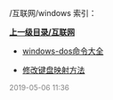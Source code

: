 /互联网/windows 索引：


**[上一级目录/互联网](/互联网/index.md)**

- [windows-dos命令大全](/互联网/windows/windows-dos命令大全.md)

- [修改键盘映射方法](/互联网/windows/修改键盘映射方法.md)


<font size=2 color='grey'> 2019-05-06 11:36 </font>